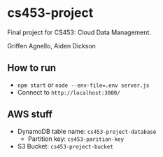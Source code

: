 # cs453-project
Final project for CS453: Cloud Data Management.

Griffen Agnello, Aiden Dickson

## How to run

- `npm start` or `node --env-file=.env server.js`
- Connect to `http://localhost:3000/`

## AWS stuff

- DynamoDB table name: `cs453-project-database`
  - Partition key: `cs453-parition-key`
- S3 Bucket: `cs453-project-bucket`